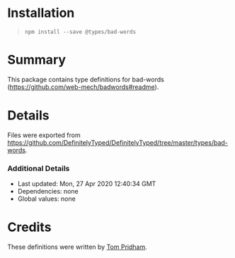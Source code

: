 # Installation
> `npm install --save @types/bad-words`

# Summary
This package contains type definitions for bad-words (https://github.com/web-mech/badwords#readme).

# Details
Files were exported from https://github.com/DefinitelyTyped/DefinitelyTyped/tree/master/types/bad-words.

### Additional Details
 * Last updated: Mon, 27 Apr 2020 12:40:34 GMT
 * Dependencies: none
 * Global values: none

# Credits
These definitions were written by [Tom Pridham](https://github.com/TomPridham).
